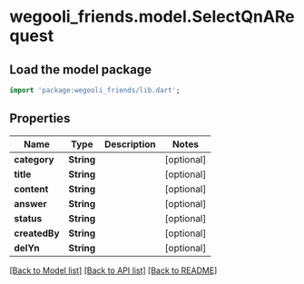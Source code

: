 # wegooli_friends.model.SelectQnARequest

## Load the model package

```dart
import 'package:wegooli_friends/lib.dart';
```

## Properties

| Name          | Type       | Description | Notes      |
| ------------- | ---------- | ----------- | ---------- |
| **category**  | **String** |             | [optional] |
| **title**     | **String** |             | [optional] |
| **content**   | **String** |             | [optional] |
| **answer**    | **String** |             | [optional] |
| **status**    | **String** |             | [optional] |
| **createdBy** | **String** |             | [optional] |
| **delYn**     | **String** |             | [optional] |

[[Back to Model list]](../README.md#documentation-for-models)
[[Back to API list]](../README.md#documentation-for-api-endpoints)
[[Back to README]](../README.md)
